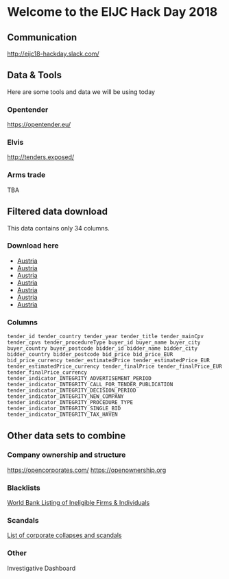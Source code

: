 # Welcome to the EIJC Hack Day 2018

## Communication
http://eijc18-hackday.slack.com/

## Data & Tools
Here are some tools and data we will be using today

### Opentender
https://opentender.eu/

### Elvis
http://tenders.exposed/

### Arms trade
TBA

## Filtered data download

This data contains only 34 columns.

### Download here
* [Austria](basics_notebook.ipynb)
* [Austria](basics_notebook.ipynb)
* [Austria](basics_notebook.ipynb)
* [Austria](basics_notebook.ipynb)
* [Austria](basics_notebook.ipynb)
* [Austria](basics_notebook.ipynb)
* [Austria](basics_notebook.ipynb)

### Columns
`tender_id
tender_country
tender_year
tender_title
tender_mainCpv
tender_cpvs
tender_procedureType
buyer_id
buyer_name
buyer_city
buyer_country
buyer_postcode
bidder_id
bidder_name
bidder_city
bidder_country
bidder_postcode
bid_price
bid_price_EUR
bid_price_currency
tender_estimatedPrice
tender_estimatedPrice_EUR
tender_estimatedPrice_currency
tender_finalPrice
tender_finalPrice_EUR
tender_finalPrice_currency
tender_indicator_INTEGRITY_ADVERTISEMENT_PERIOD
tender_indicator_INTEGRITY_CALL_FOR_TENDER_PUBLICATION
tender_indicator_INTEGRITY_DECISION_PERIOD
tender_indicator_INTEGRITY_NEW_COMPANY
tender_indicator_INTEGRITY_PROCEDURE_TYPE
tender_indicator_INTEGRITY_SINGLE_BID
tender_indicator_INTEGRITY_TAX_HAVEN`

## Other data sets to combine

### Company ownership and structure
https://opencorporates.com/
https://openownership.org

### Blacklists
[World Bank Listing of Ineligible Firms & Individuals](http://web.worldbank.org/external/default/main?contentMDK=64069844&menuPK=116730&pagePK=64148989&piPK=64148984&querycontentMDK=64069700&theSitePK=84266)

### Scandals
[List of corporate collapses and scandals](https://en.wikipedia.org/wiki/List_of_corporate_collapses_and_scandals)

### Other
Investigative Dashboard





